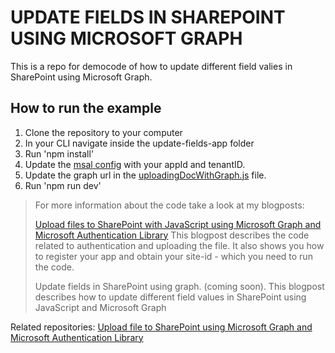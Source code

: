 # UPDATE FIELDS IN SHAREPOINT USING MICROSOFT GRAPH
This is a repo for democode of how to update different field valies in SharePoint using Microsoft Graph. 

## How to run the example

1. Clone the repository to your computer
2. In your CLI navigate inside the update-fields-app folder
3. Run 'npm install'
4. Update the [msal config](https://github.com/Eli-Schei/update-fields-in-sp-using-graph/blob/main/update-fields-app/src/authenticatingWithMsal.js) with your appId and tenantID.
5. Update the graph url in the [uploadingDocWithGraph.js](https://github.com/Eli-Schei/update-fields-in-sp-using-graph/blob/main/update-fields-app/src/uploadingDocWithGraph.js) file.
6. Run 'npm run dev'

> For more information about the code take a look at my blogposts:
> 
> <a href="https://elischei.com/upload-files-to-sharepoint-with-javascript-using-microsoft-graph/" target="_blank">Upload files to SharePoint with JavaScript using Microsoft Graph and Microsoft Authentication Library</a> 
> This blogpost describes the code related to authentication and uploading the file. It also shows you how to register your app and obtain your site-id - which you need to run the code. 
> 
> <a href="" target="_blank"></a>Update fields in SharePoint using graph. (coming soon). This blogpost describes how to update different field values in SharePoint using JavaScript and Microsoft Graph

Related repositories:
[Upload file to SharePoint using Microsoft Graph and Microsoft Authentication Library](https://github.com/Eli-Schei/upload-files-to-sp-using-graph)

